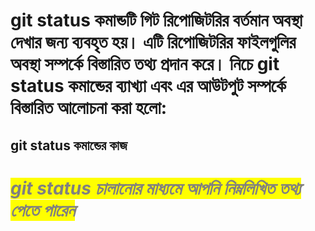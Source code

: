 # git status কমান্ডটি গিট রিপোজিটরির বর্তমান অবস্থা দেখার জন্য ব্যবহৃত হয়। এটি রিপোজিটরির ফাইলগুলির অবস্থা সম্পর্কে বিস্তারিত তথ্য প্রদান করে। নিচে git status কমান্ডের ব্যাখ্যা এবং এর আউটপুট সম্পর্কে বিস্তারিত আলোচনা করা হলো:

## **git status কমান্ডের কাজ**

# <mark> <span style="color:gray">_git status চালানোর মাধ্যমে আপনি নিম্নলিখিত তথ্য পেতে পারেন_ </span>

</mark>
